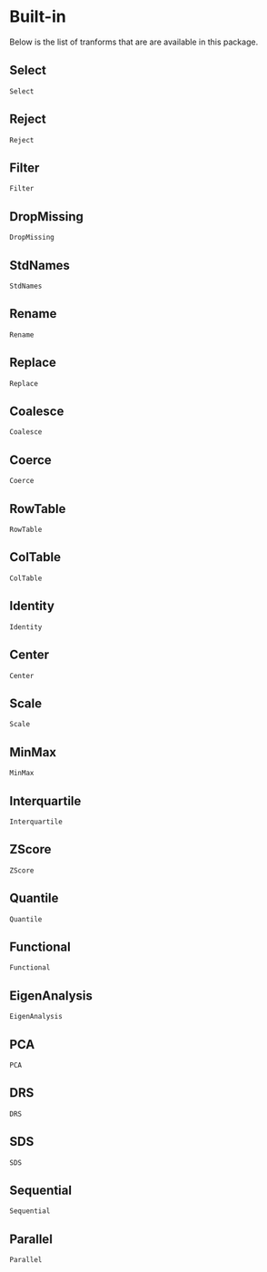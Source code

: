 # Built-in

Below is the list of tranforms that are are available in this package.

## Select

```@docs
Select
```

## Reject

```@docs
Reject
```

## Filter

```@docs
Filter
```

## DropMissing

```@docs
DropMissing
```

## StdNames

```@docs
StdNames
```

## Rename

```@docs
Rename
```

## Replace

```@docs
Replace
```

## Coalesce

```@docs
Coalesce
```

## Coerce

```@docs
Coerce
```

## RowTable

```@docs
RowTable
```

## ColTable
```@docs
ColTable
```

## Identity

```@docs
Identity
```

## Center

```@docs
Center
```

## Scale

```@docs
Scale
```

## MinMax

```@docs
MinMax
```

## Interquartile

```@docs
Interquartile
```

## ZScore

```@docs
ZScore
```

## Quantile

```@docs
Quantile
```

## Functional

```@docs
Functional
```

## EigenAnalysis

```@docs
EigenAnalysis
```

## PCA

```@docs
PCA
```

## DRS

```@docs
DRS
```

## SDS

```@docs
SDS
```

## Sequential

```@docs
Sequential
```

## Parallel

```@docs
Parallel
```
